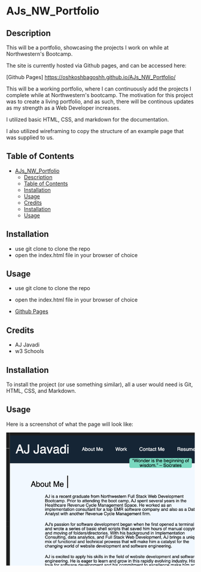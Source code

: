 # AJs\_NW\_Portfolio

## Description

This will be a portfolio, showcasing the projects I work on while at Northwestern's Bootcamp. 

The site is currently hosted via Github pages, and can be accessed here:

[Github Pages] https://oshkoshbagoshh.github.io/AJs_NW_Portfolio/  




This will be a working portfolio, where I can continuously add the projects I complete while at Northwestern's bootcamp. The motivation for this project was to create a living portfolio, and as such, there will be continous updates as my strength as a Web Developer increases. 

I utilized basic HTML, CSS, and markdown for the documentation.

I also utilized wireframing to copy the structure of an example page that was supplied to us. 


## Table of Contents
- [AJs\_NW\_Portfolio](#ajs_nw_portfolio)
  - [Description](#description)
  - [Table of Contents](#table-of-contents)
  - [Installation](#installation)
  - [Usage](#usage)
  - [Credits](#credits)
  - [Installation](#installation-1)
  - [Usage](#usage-1)



## Installation 
- use git clone to clone the repo 
- open the index.html file in your browser of choice

## Usage
- use git clone to clone the repo
- open the index.html file in your browser of choice

- [Github Pages](https://oshkoshbagoshh.github.io/AJs_NW_Portfolio/)



## Credits 
- AJ Javadi
- w3 Schools 
  

## Installation

To install the project (or use something similar), all a user would need is Git, HTML, CSS, and Markdown. 

## Usage

Here is a screenshot of what the page will look like: 


![Alt text](image.png)




